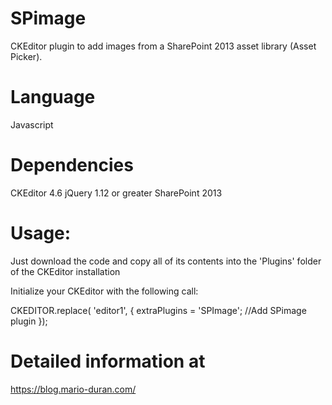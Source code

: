 # SPimage
CKEditor plugin to add images from a SharePoint 2013 asset library (Asset Picker).

# Language
Javascript

# Dependencies
CKEditor 4.6
jQuery 1.12 or greater 
SharePoint 2013

# Usage:

Just download the code and copy all of its contents into the 'Plugins' folder of the CKEditor installation

Initialize your CKEditor with the following call:

CKEDITOR.replace( 'editor1', {
  extraPlugins = 'SPImage'; //Add SPimage plugin
});


# Detailed information at
https://blog.mario-duran.com/
